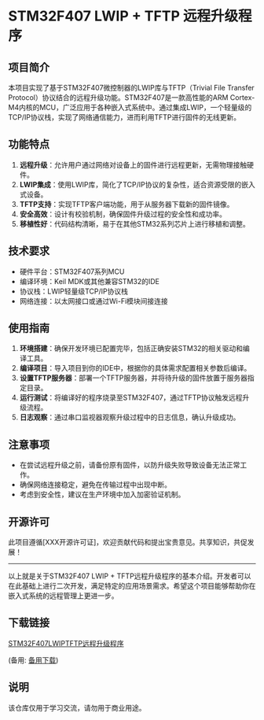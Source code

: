 # STM32F407 LWIP + TFTP 远程升级程序

## 项目简介

本项目实现了基于STM32F407微控制器的LWIP库与TFTP（Trivial File Transfer Protocol）协议结合的远程升级功能。STM32F407是一款高性能的ARM Cortex-M4内核的MCU，广泛应用于各种嵌入式系统中。通过集成LWIP，一个轻量级的TCP/IP协议栈，实现了网络通信能力，进而利用TFTP进行固件的无线更新。

## 功能特点

1. **远程升级**：允许用户通过网络对设备上的固件进行远程更新，无需物理接触硬件。
2. **LWIP集成**：使用LWIP库，简化了TCP/IP协议的复杂性，适合资源受限的嵌入式设备。
3. **TFTP支持**：实现TFTP客户端功能，用于从服务器下载新的固件镜像。
4. **安全高效**：设计有校验机制，确保固件升级过程的安全性和成功率。
5. **移植性好**：代码结构清晰，易于在其他STM32系列芯片上进行移植和调整。

## 技术要求

- 硬件平台：STM32F407系列MCU
- 编译环境：Keil MDK或其他兼容STM32的IDE
- 协议栈：LWIP轻量级TCP/IP协议栈
- 网络连接：以太网接口或通过Wi-Fi模块间接连接

## 使用指南

1. **环境搭建**：确保开发环境已配置完毕，包括正确安装STM32的相关驱动和编译工具。
2. **编译项目**：导入项目到你的IDE中，根据你的具体需求配置相关参数后编译。
3. **设置TFTP服务器**：部署一个TFTP服务器，并将待升级的固件放置于服务器指定目录。
4. **运行测试**：将编译好的程序烧录至STM32F407，通过TFTP协议触发远程升级流程。
5. **日志观察**：通过串口监视器观察升级过程中的日志信息，确认升级成功。

## 注意事项

- 在尝试远程升级之前，请备份原有固件，以防升级失败导致设备无法正常工作。
- 确保网络连接稳定，避免在传输过程中出现中断。
- 考虑到安全性，建议在生产环境中加入加密验证机制。

## 开源许可

此项目遵循[XXX开源许可证]，欢迎贡献代码和提出宝贵意见。共享知识，共促发展！

---

以上就是关于STM32F407 LWIP + TFTP远程升级程序的基本介绍。开发者可以在此基础上进行二次开发，满足特定的应用场景需求。希望这个项目能够帮助你在嵌入式系统的远程管理上更进一步。

## 下载链接
[STM32F407LWIPTFTP远程升级程序](https://pan.quark.cn/s/d0eb89c63152) 

(备用: [备用下载](https://pan.baidu.com/s/1a1bZksC2vpIWHpN2-_X1Tg?pwd=1234))

## 说明

该仓库仅用于学习交流，请勿用于商业用途。
